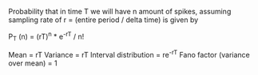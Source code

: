 Probability that in time T we will have n amount of spikes, assuming sampling rate of r = (entire period / delta time) is given by

P<sub>T</sub> (n) = (rT)<sup>n</sup> * e<sup>-rT</sup> / n!

Mean = rT
Variance = rT
Interval distribution = re<sup>-rT</sup>
Fano factor (variance over mean) = 1